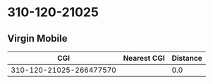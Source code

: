 # 310-120-21025
## Virgin Mobile


| CGI | Nearest CGI | Distance |
|-----|-------------|----------|
| 310-120-21025-266477570 |  | 0.0 |
